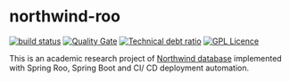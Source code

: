 # northwind-roo
[![build status](https://travis-ci.org/kelvinyap2014/northwind-roo.svg?branch=master)](https://travis-ci.org/kelvinyap2014/northwind-roo/branches)  [![Quality Gate](https://sonarqube.com/api/badges/gate?key=roo.nw:northwind)](https://sonarqube.com/dashboard/index/roo.nw:northwind)  [![Technical debt ratio](https://sonarqube.com/api/badges/measure?key=roo.nw:northwind&metric=sqale_debt_ratio)](https://sonarqube.com/dashboard/index/roo.nw:northwind)  [![GPL Licence](https://badges.frapsoft.com/os/gpl/gpl.svg?v=103)](https://opensource.org/licenses/GPL-3.0/)

This is an academic research project of [Northwind database](http://old.wiki.remobjects.com/wiki/Northwind_database) implemented with Spring Roo, Spring Boot and CI/ CD deployment automation.
